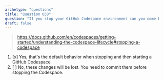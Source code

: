 ```yaml
---
archetype: "questions"
title: "Question 030"
question: "If you stop your GitHub Codespace environment can you come back to the changes later if you haven't committed them?"
draft: false
---
```


> https://docs.github.com/en/codespaces/getting-started/understanding-the-codespace-lifecycle#stopping-a-codespace
1. [x] Yes, that's the default behavior when stopping and then starting a GitHub Codespace
1. [ ] No, these changes will be lost. You need to commit them before stopping the Codespace.
